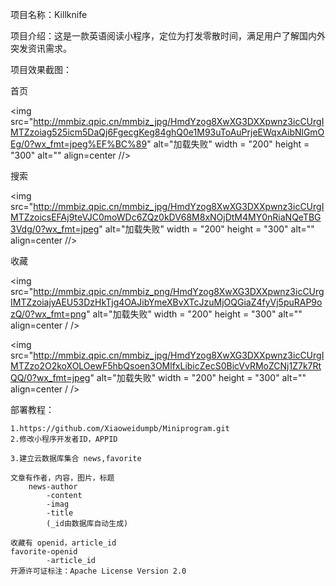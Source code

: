 项目名称：Killknife

项目介绍：这是一款英语阅读小程序，定位为打发零散时间，满足用户了解国内外突发资讯需求。

项目效果截图：

首页

 <img src="http://mmbiz.qpic.cn/mmbiz_jpg/HmdYzog8XwXG3DXXpwnz3icCUrgIMTZzoiag525icm5DaQj6FgecgKeg84ghQ0e1M93uToAuPrjeEWqxAibNlGmOEg/0?wx_fmt=jpeg%EF%BC%89" alt="加载失败"  width = "200" height = "300" alt="" align=center //>

搜索

 <img src="http://mmbiz.qpic.cn/mmbiz_jpg/HmdYzog8XwXG3DXXpwnz3icCUrgIMTZzoicsEFAj9teVJC0moWDc6ZQz0kDV68M8xNOjDtM4MY0nRiaNQeTBG3Vdg/0?wx_fmt=jpeg" alt="加载失败"  width = "200" height = "300" alt="" align=center //>

收藏

 <img src="http://mmbiz.qpic.cn/mmbiz_png/HmdYzog8XwXG3DXXpwnz3icCUrgIMTZzoiajyAEU53DzHkTjg4OAJibYmeXBvXTcJzuMjOQGiaZ4fyVj5puRAP9ozQ/0?wx_fmt=png" alt="加载失败"  width = "200" height = "300" alt="" align=center / />

 <img src="http://mmbiz.qpic.cn/mmbiz_jpg/HmdYzog8XwXG3DXXpwnz3icCUrgIMTZzo2O2koXOLOewF5hbQsoen3OMlfxLibicZecS0BicVvRMoZCNj1Z7k7RtQQ/0?wx_fmt=jpeg" alt="加载失败" width = "200" height = "300" alt="" align=center / />

部署教程：

```
1.https://github.com/Xiaoweidumpb/Miniprogram.git
2.修改小程序开发者ID，APPID

3.建立云数据库集合 news,favorite

文章有作者，内容，图片，标题
	news-author
	    -content
	    -imag
	    -title
	    (_id由数据库自动生成)
	   
收藏有 openid，article_id
favorite-openid
	    -article_id
开源许可证标注：Apache License Version 2.0


```





